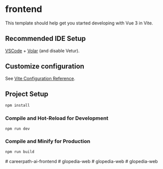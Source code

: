 # frontend

This template should help get you started developing with Vue 3 in Vite.

## Recommended IDE Setup

[VSCode](https://code.visualstudio.com/) + [Volar](https://marketplace.visualstudio.com/items?itemName=Vue.volar) (and disable Vetur).

## Customize configuration

See [Vite Configuration Reference](https://vite.dev/config/).

## Project Setup

```sh
npm install
```

### Compile and Hot-Reload for Development

```sh
npm run dev
```

### Compile and Minify for Production

```sh
npm run build
```
#   c a r e e r p a t h - a i - f r o n t e n d  
 #   g l o p e d i a - w e b  
 #   g l o p e d i a - w e b  
 #   g l o p e d i a - w e b  
 